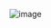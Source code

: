 ![image](https://user-images.githubusercontent.com/2702489/117827437-a8571b80-b279-11eb-895d-56b8bd49418e.png)

